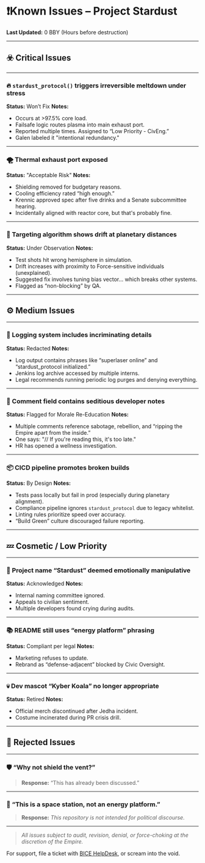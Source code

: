 # ❗Known Issues – Project Stardust
**Last Updated:** 0 BBY (Hours before destruction)

---

## ☣️ Critical Issues

---

### 🔥 `stardust_protocol()` triggers irreversible meltdown under stress
**Status:** Won’t Fix
**Notes:**
- Occurs at >97.5% core load.
- Failsafe logic routes plasma into main exhaust port.
- Reported multiple times. Assigned to “Low Priority - CivEng.”
- Galen labeled it "intentional redundancy."

---

### 🌪️ Thermal exhaust port exposed
**Status:** "Acceptable Risk"
**Notes:**
- Shielding removed for budgetary reasons.
- Cooling efficiency rated “high enough.”
- Krennic approved spec after five drinks and a Senate subcommittee hearing.
- Incidentally aligned with reactor core, but that's probably fine.

---

### 🎯 Targeting algorithm shows drift at planetary distances
**Status:** Under Observation
**Notes:**
- Test shots hit wrong hemisphere in simulation.
- Drift increases with proximity to Force-sensitive individuals (unexplained).
- Suggested fix involves tuning bias vector… which breaks other systems.
- Flagged as “non-blocking” by QA.

---

## ⚙️ Medium Issues

---

### 💾 Logging system includes incriminating details
**Status:** Redacted
**Notes:**
- Log output contains phrases like “superlaser online” and “stardust_protocol initialized.”
- Jenkins log archive accessed by multiple interns.
- Legal recommends running periodic log purges and denying everything.

---

### 🧵 Comment field contains seditious developer notes
**Status:** Flagged for Morale Re-Education
**Notes:**
- Multiple comments reference sabotage, rebellion, and “ripping the Empire apart from the inside.”
- One says:  "// If you're reading this, it's too late."
- HR has opened a wellness investigation.

---

### 📦 CICD pipeline promotes broken builds
**Status:** By Design
**Notes:**
- Tests pass locally but fail in prod (especially during planetary alignment).
- Compliance pipeline ignores `stardust_protocol` due to legacy whitelist.
- Linting rules prioritize speed over accuracy.
- “Build Green” culture discouraged failure reporting.

---

## 💤 Cosmetic / Low Priority

---

### 🎨 Project name “Stardust” deemed emotionally manipulative
**Status:** Acknowledged
**Notes:**
- Internal naming committee ignored.
- Appeals to civilian sentiment.
- Multiple developers found crying during audits.

---

### 📚 README still uses “energy platform” phrasing
**Status:** Compliant per legal
**Notes:**
- Marketing refuses to update.
- Rebrand as “defense-adjacent” blocked by Civic Oversight.

---

### 💀 Dev mascot “Kyber Koala” no longer appropriate
**Status:** Retired
**Notes:**
- Official merch discontinued after Jedha incident.
- Costume incinerated during PR crisis drill.

---

## 🚫 Rejected Issues

---

### 🛡️ “Why not shield the vent?”
> **Response:** “This has already been discussed.”

---

### 🙅 “This is a space station, not an energy platform.”
> **Response:** *This repository is not intended for political discourse.*

---

> *All issues subject to audit, revision, denial, or force-choking at the discretion of the Empire.*

For support, file a ticket with [BICE HelpDesk](https://helpdesk.empire.gov), or scream into the void.
